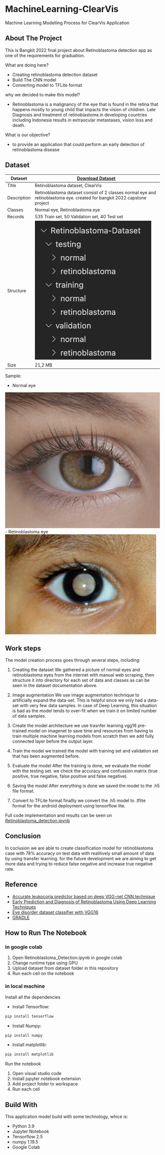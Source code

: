 # MachineLearning-ClearVis
Machine Learning Modelling Process for ClearVis Application

## About The Project 
This is Bangkit 2022 final project about Retinoblastoma detection app as one of the requirements for graduation.

What are doing here?
- Creating retinoblastoma detection dataset
- Build The CNN model
- Converting model to TFLite format

why we decided to make this model?
- Retinoblastoma is a malignancy of the eye that is found in the retina that happens mostly to young child that impacts the vision of children. Late Diagnosis and treatment of retinoblastoma in developing countries including Indonesia results in extraocular metastases, vision loss and death.

What is our objective?
- to provide an application that could perform an early detection of retinoblastoma disease

## Dataset
| Dataset | [Download Dataset](https://github.com/hugomuhammad/MachineLearning-ClearVis/blob/main/dataset/Retinoblastoma-Dataset.zip) |
| ------ | ------ |
| Title | Retinoblastoma dataset, ClearVis |
| Description | Retinoblastoma dataset consist of 2 classes normal eye and retinoblastoma eye. created for bangkit 2022 capstone project |
| Classes | Normal eye, Retinoblastoma eye |
| Records | 535 Train set, 50 Validation set, 40 Test set |
| Structure | <img src="https://github.com/hugomuhammad/MachineLearning-ClearVis/blob/main/assets/Screen%20Shot%202022-06-26%20at%2016.22.40.png"/> |
| Size | 21,2 MB |

Sample:
- Normal eye
<img src="https://github.com/hugomuhammad/MachineLearning-ClearVis/blob/main/assets/o-EYES-facebook.jpeg"/>
- Retinoblastoma eye
<img src="https://github.com/hugomuhammad/MachineLearning-ClearVis/blob/main/assets/Retinoblastoma_Kanan_2.jpg"/>

## Work steps
The model creation process goes through several steps, including:
1. Creating the dataset
We gathered a picture of normal eyes and retinoblastoma eyes from the internet with manual web scraping, then structure it into directory for each set of data and classes as can be seen in the dataset documentation above. 

2. Image augmentation
We use image augmentation technique to artificially expand the data-set. This is helpful since  we only had a data-set with very few data samples. In case of Deep Learning, this situation is bad as the model tends to over-fit when we train it on limited number of data samples.

3. Create the model architecture
we use trasnfer learning vgg16 pre-trained model on imagenet to save time and resources from having to train multiple machine learning models from scratch then we add fully connected layer before the output layer.

4. Train the model
we trained the model with training set and validation set that has been augmented before.

5. Evaluate the model
After the training is done, we evaluate the model with the testing set. we check the accuracy and confussion matrix  (true positive, true negative, false positive and false negative).

6. Saving the model
After everything is done we saved the model to the .h5 file format.

7. Convert to TFLite format
finallly we convert the .h5 model to .tflite format for the android deployment using tensorflow lite.

Full code implementation and results can be seen on [Retinoblastoma_detection.ipynb](https://github.com/hugomuhammad/MachineLearning-ClearVis/blob/main/Retinoblastoma_Detection.ipynb)

## Conclusion
In coclusion we are able to create classification model for retinoblastoma case with 78% accuracy on test data with realitively small amount of data by using transfer learning. for the future development we are aiming to get more data and trying to reduce false negative and increase true negative rate.

## Reference
- [Accurate leukocoria predictor based on deep VGG-net CNN technique](https://ietresearch.onlinelibrary.wiley.com/doi/full/10.1049/iet-ipr.2018.6656)
- [Early Prediction and Diagnosis of Retinoblastoma Using Deep Learning Techniques](https://arxiv.org/abs/2103.07622)
- [Eye disorder dataset classifier with VGG16](https://www.kaggle.com/code/chetbounl/eye-disorder-dataset-classifier-with-vgg16/notebook)
- [GRADLE](https://play.google.com/store/apps/details?id=net.leuko.leuko_android&hl=in&gl=US)

## How to Run The Notebook
### in google colab
1. Open Retinoblastoma_Detection.ipynb in google colab
2. Change runtime type using GPU
3. Upload dataset from dataset folder in this repository
4. Run each cell on the notebook

### in local machine
Install all the dependencies 
- Install Tensorflow:
```sh
pip install tensorflow
```
- Install Numpy:
 ```sh 
pip install numpy
  ```
- Install matplotlib:
```sh
pip install matplotlib
```
Run the notebook
1. Open visual studio code 
2. Install jupyter notebook extension
3. Add project folder to workspace
4. Run each cell

## Build With
This application model build with some technology, whice is:
- Python 3.9
- Jupyter Notebook
- Tensorflow 2.5
- numpy 1.19.5
- Google Colab








